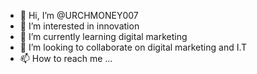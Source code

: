 - 👋 Hi, I’m @URCHMONEY007
- 👀 I’m interested in innovation 
- 🌱 I’m currently learning digital marketing 
- 💞️ I’m looking to collaborate on digital marketing and I.T
- 📫 How to reach me ...

<!---
URCHMONEY007/URCHMONEY007 is a ✨ special ✨ repository because its `README.md` (this file) appears on your GitHub profile.
You can click the Preview link to take a look at your changes.
--->

